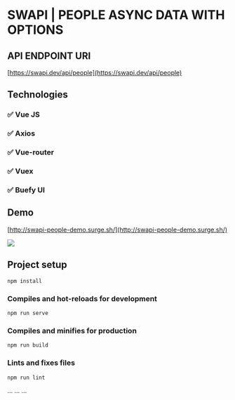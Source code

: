 # SWAPI | PEOPLE ASYNC DATA WITH OPTIONS

## API ENDPOINT URI
[https://swapi.dev/api/people](https://swapi.dev/api/people)

## Technologies
### ✅ Vue JS
### ✅ Axios
### ✅ Vue-router
### ✅ Vuex
### ✅ Buefy UI

## Demo
[http://swapi-people-demo.surge.sh/](http://swapi-people-demo.surge.sh/)
<p align="left">
  <img src="./demo/swapi_people.gif">
</p>

## Project setup
```
npm install
```

### Compiles and hot-reloads for development
```
npm run serve
```

### Compiles and minifies for production
```
npm run build
```

### Lints and fixes files
```
npm run lint
```

...
...
...
